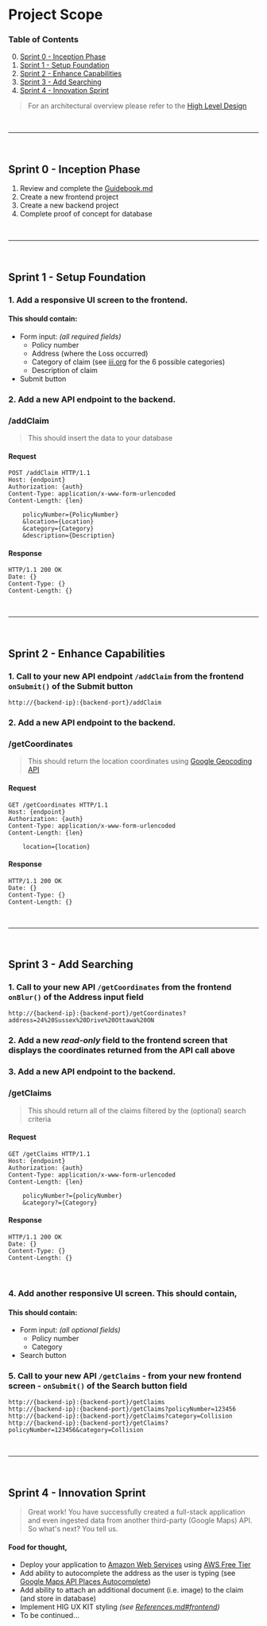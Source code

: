 # Project Scope

### Table of Contents
0. [Sprint 0 - Inception Phase](#sprint-0---inception-phase)
1. [Sprint 1 - Setup Foundation](#sprint-1---setup-foundation)
2. [Sprint 2 - Enhance Capabilities](#sprint-2---enhance-capabilities)
3. [Sprint 3 - Add Searching](#sprint-3---add-searching)
4. [Sprint 4 - Innovation Sprint](#sprint-4---innovation-sprint)

> For an architectural overview please refer to the [High Level Design](https://github.com/brignano/ccsu-senior-project-fall-2020/wiki/High-Level-Design)

<br/>

---
<br/>

## Sprint 0 - Inception Phase  
1. Review and complete the [Guidebook.md](Guidebook.md)
2. Create a new frontend project
3. Create a new backend project
4. Complete proof of concept for database

<br/>

---
<br/>

## Sprint 1 - Setup Foundation
### 1. Add a responsive UI screen to the frontend.

<h4>This should contain:</h4>

- Form input: _(all required fields)_
    - Policy number
    - Address (where the Loss occurred)
    - Category of claim (see [iii.org](https://www.iii.org/publications/insurance-handbook/insurance-basics/auto-insurance-basics) for the 6 possible categories)
    - Description of claim
- Submit button  


### 2. Add a new API endpoint to the backend.

<h3>/addClaim</h3>    
    
> This should insert the data to your database
    
<h4>Request</h4>


```http
POST /addClaim HTTP/1.1
Host: {endpoint}
Authorization: {auth}
Content-Type: application/x-www-form-urlencoded
Content-Length: {len}

    policyNumber={PolicyNumber}
    &location={Location}
    &category={Category}
    &description={Description}
```
    
<h4>Response</h4>
    
```http
HTTP/1.1 200 OK
Date: {}
Content-Type: {}
Content-Length: {}
```
    
<br/>

---
<br/>

## Sprint 2 - Enhance Capabilities
### 1. Call to your new API endpoint `/addClaim` from the frontend ```onSubmit()``` of the Submit button

```
http://{backend-ip}:{backend-port}/addClaim
```

### 2. Add a new API endpoint to the backend.

<h3>/getCoordinates</h3> 

> This should return the location coordinates using [Google Geocoding API](https://developers.google.com/maps/documentation/geocoding/overview#GeocodingResponses)

<h4>Request</h4>

```http
GET /getCoordinates HTTP/1.1
Host: {endpoint}
Authorization: {auth}
Content-Type: application/x-www-form-urlencoded
Content-Length: {len}

    location={location}
```

<h4>Response</h4>

```http
HTTP/1.1 200 OK
Date: {}
Content-Type: {}
Content-Length: {}
```

<br/>

---
<br/>

## Sprint 3 - Add Searching
### 1. Call to your new API `/getCoordinates` from the frontend `onBlur()` of the Address input field

```
http://{backend-ip}:{backend-port}/getCoordinates?address=24%20Sussex%20Drive%20Ottawa%20ON
```

### 2. Add a new _read-only_ field to the frontend screen that displays the coordinates returned from the API call above
### 3. Add a new API endpoint to the backend.

<h3>/getClaims</h3>

> This should return all of the claims filtered by the (optional) search criteria

<h4>Request</h4>

```http
GET /getClaims HTTP/1.1
Host: {endpoint}
Authorization: {auth}
Content-Type: application/x-www-form-urlencoded
Content-Length: {len}

    policyNumber?={policyNumber}
    &category?={Category}
```

<h4>Response</h4>

```http
HTTP/1.1 200 OK
Date: {}
Content-Type: {}
Content-Length: {}
```

<br/>


### 4. Add another responsive UI screen. This should contain,

<h4>This should contain:</h4>

- Form input: _(all optional fields)_
    - Policy number
    - Category
- Search button

### 5. Call to your new API `/getClaims` - from your new frontend screen - `onSubmit()` of the Search button field

```
http://{backend-ip}:{backend-port}/getClaims
http://{backend-ip}:{backend-port}/getClaims?policyNumber=123456
http://{backend-ip}:{backend-port}/getClaims?category=Collision
http://{backend-ip}:{backend-port}/getClaims?policyNumber=123456&category=Collision
```

<br/>

---
<br/>

## Sprint 4 - Innovation Sprint
> Great work! You have successfully created a full-stack application and even ingested data from another third-party (Google Maps) API. So what's next? You tell us.  

#### Food for thought,
- Deploy your application to [Amazon Web Services](https://aws.amazon.com/) using [AWS Free Tier](https://aws.amazon.com/free/)
- Add ability to autocomplete the address as the user is typing (see [Google Maps API Places Autocomplete](https://developers.google.com/maps/documentation/javascript/places-autocomplete))
- Add ability to attach an additional document (i.e. image) to the claim (and store in database)
- Implement HIG UX KIT styling _(see [References.md#frontend](References.md#frontend))_
- To be continued…
